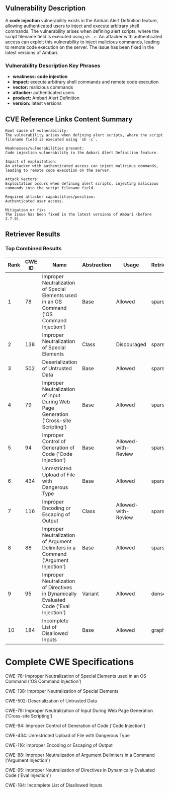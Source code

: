 ## Vulnerability Description
A **code injection** vulnerability exists in the Ambari Alert Definition feature, allowing authenticated users to inject and execute arbitrary shell commands. The vulnerability arises when defining alert scripts, where the script filename field is executed using `sh -c`. An attacker with authenticated access can exploit this vulnerability to inject malicious commands, leading to remote code execution on the server. The issue has been fixed in the latest versions of Ambari.

### Vulnerability Description Key Phrases
- **weakness:** **code injection**
- **impact:** execute arbitrary shell commands and remote code execution
- **vector:** malicious commands
- **attacker:** authenticated users
- **product:** Ambari Alert Definition
- **version:** latest versions

## CVE Reference Links Content Summary
```text
Root cause of vulnerability:
The vulnerability arises when defining alert scripts, where the script filename field is executed using `sh -c`.

Weaknesses/vulnerabilities present:
Code injection vulnerability in the Ambari Alert Definition feature.

Impact of exploitation:
An attacker with authenticated access can inject malicious commands, leading to remote code execution on the server.

Attack vectors:
Exploitation occurs when defining alert scripts, injecting malicious commands into the script filename field.

Required attacker capabilities/position:
Authenticated user access.

Mitigation or fix:
The issue has been fixed in the latest versions of Ambari (before 2.7.9).

```

## Retriever Results

### Top Combined Results

| Rank | CWE ID | Name | Abstraction | Usage  | Retrievers | Individual Scores |
|------|--------|------|-------------|-------|------------|-------------------|
| 1 | 78 | Improper Neutralization of Special Elements used in an OS Command ('OS Command Injection') | Base | Allowed | sparse | 0.411 |
| 2 | 138 | Improper Neutralization of Special Elements | Class | Discouraged | sparse | 0.409 |
| 3 | 502 | Deserialization of Untrusted Data | Base | Allowed | sparse | 0.400 |
| 4 | 79 | Improper Neutralization of Input During Web Page Generation ('Cross-site Scripting') | Base | Allowed | sparse | 0.394 |
| 5 | 94 | Improper Control of Generation of Code ('Code Injection') | Base | Allowed-with-Review | sparse | 0.391 |
| 6 | 434 | Unrestricted Upload of File with Dangerous Type | Base | Allowed | sparse | 0.373 |
| 7 | 116 | Improper Encoding or Escaping of Output | Class | Allowed-with-Review | sparse | 0.371 |
| 8 | 88 | Improper Neutralization of Argument Delimiters in a Command ('Argument Injection') | Base | Allowed | sparse | 0.370 |
| 9 | 95 | Improper Neutralization of Directives in Dynamically Evaluated Code ('Eval Injection') | Variant | Allowed | dense | 0.552 |
| 10 | 184 | Incomplete List of Disallowed Inputs | Base | Allowed | graph | 0.002 |



# Complete CWE Specifications

CWE-78: Improper Neutralization of Special Elements used in an OS Command ('OS Command Injection')

CWE-138: Improper Neutralization of Special Elements

CWE-502: Deserialization of Untrusted Data

CWE-79: Improper Neutralization of Input During Web Page Generation ('Cross-site Scripting')

CWE-94: Improper Control of Generation of Code ('Code Injection')

CWE-434: Unrestricted Upload of File with Dangerous Type

CWE-116: Improper Encoding or Escaping of Output

CWE-88: Improper Neutralization of Argument Delimiters in a Command ('Argument Injection')

CWE-95: Improper Neutralization of Directives in Dynamically Evaluated Code ('Eval Injection')

CWE-184: Incomplete List of Disallowed Inputs